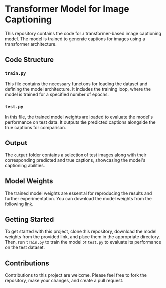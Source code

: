# Transformer Model for Image Captioning

This repository contains the code for a transformer-based image captioning model. The model is trained to generate captions for images using a transformer architecture.

## Code Structure

### `train.py`

This file contains the necessary functions for loading the dataset and defining the model architecture. It includes the training loop, where the model is trained for a specified number of epochs.

### `test.py`

In this file, the trained model weights are loaded to evaluate the model's performance on test data. It outputs the predicted captions alongside the true captions for comparison.

## Output

The `output` folder contains a selection of test images along with their corresponding predicted and true captions, showcasing the model's captioning abilities.

## Model Weights

The trained model weights are essential for reproducing the results and further experimentation. You can download the model weights from the following [link](https://drive.google.com/drive/folders/1PUL22-bBybSM2iLgBmiwFQWF7sjJa_tk?usp=sharing).

## Getting Started

To get started with this project, clone this repository, download the model weights from the provided link, and place them in the appropriate directory. Then, run `train.py` to train the model or `test.py` to evaluate its performance on the test dataset.

## Contributions

Contributions to this project are welcome. Please feel free to fork the repository, make your changes, and create a pull request.


